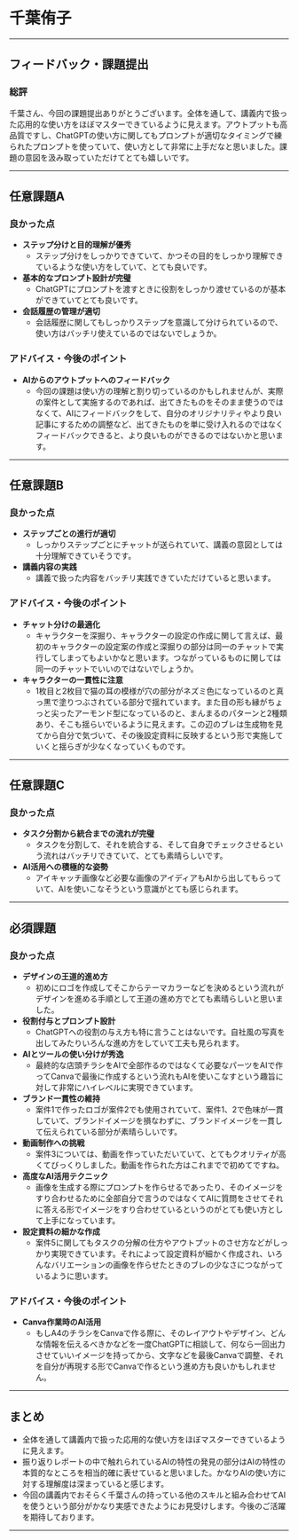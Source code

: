 # 千葉侑子

---

## フィードバック・課題提出

### 総評

千葉さん、今回の課題提出ありがとうございます。全体を通して、講義内で扱った応用的な使い方をほぼマスターできているように見えます。アウトプットも高品質ですし、ChatGPTの使い方に関してもプロンプトが適切なタイミングで練られたプロンプトを使っていて、使い方として非常に上手だなと思いました。課題の意図を汲み取っていただけてとても嬉しいです。

---

## 任意課題A

### 良かった点

- **ステップ分けと目的理解が優秀**
  - ステップ分けをしっかりできていて、かつその目的をしっかり理解できているような使い方をしていて、とても良いです。
- **基本的なプロンプト設計が完璧**
  - ChatGPTにプロンプトを渡すときに役割をしっかり渡せているのが基本ができていてとても良いです。
- **会話履歴の管理が適切**
  - 会話履歴に関してもしっかりステップを意識して分けられているので、使い方はバッチリ使えているのではないでしょうか。

### アドバイス・今後のポイント

- **AIからのアウトプットへのフィードバック**
  - 今回の課題は使い方の理解と割り切っているのかもしれませんが、実際の案件として実施するのであれば、出てきたものをそのまま使うのではなくて、AIにフィードバックをして、自分のオリジナリティやより良い記事にするための調整など、出てきたものを単に受け入れるのではなくフィードバックできると、より良いものができるのではないかと思います。

---

## 任意課題B

### 良かった点

- **ステップごとの進行が適切**
  - しっかりステップごとにチャットが送られていて、講義の意図としては十分理解できていそうです。
- **講義内容の実践**
  - 講義で扱った内容をバッチリ実践できていただけていると思います。

### アドバイス・今後のポイント

- **チャット分けの最適化**
  - キャラクターを深掘り、キャラクターの設定の作成に関して言えば、最初のキャラクターの設定案の作成と深掘りの部分は同一のチャットで実行してしまってもよいかなと思います。つながっているものに関しては同一のチャットでいいのではないでしょうか。
- **キャラクターの一貫性に注意**
  - 1枚目と2枚目で猫の耳の模様が穴の部分がネズミ色になっているのと真っ黒で塗りつぶされている部分で揺れています。また目の形も縁がちょっと尖ったアーモンド型になっているのと、まんまるのパターンと2種類あり、そこも揺らいでいるように見えます。この辺のブレは生成物を見てから自分で気づいて、その後設定資料に反映するという形で実施していくと揺らぎが少なくなっていくものです。

---

## 任意課題C

### 良かった点

- **タスク分割から統合までの流れが完璧**
  - タスクを分割して、それを統合する、そして自身でチェックさせるという流れはバッチリできていて、とても素晴らしいです。
- **AI活用への積極的な姿勢**
  - アイキャッチ画像など必要な画像のアイディアもAIから出してもらっていて、AIを使いこなそうという意識がとても感じられます。

---

## 必須課題

### 良かった点

- **デザインの王道的進め方**
  - 初めにロゴを作成してそこからテーマカラーなどを決めるという流れがデザインを進める手順として王道の進め方でとても素晴らしいと思いました。
- **役割付与とプロンプト設計**
  - ChatGPTへの役割の与え方も特に言うことはないです。自社風の写真を出してみたりいろんな進め方をしていて工夫も見られます。
- **AIとツールの使い分けが秀逸**
  - 最終的な店頭チラシをAIで全部作るのではなくて必要なパーツをAIで作ってCanvaで最後に作成するという流れもAIを使いこなすという趣旨に対して非常にハイレベルに実現できています。
- **ブランド一貫性の維持**
  - 案件1で作ったロゴが案件2でも使用されていて、案件1、2で色味が一貫していて、ブランドイメージを損なわずに、ブランドイメージを一貫して伝えられている部分が素晴らしいです。
- **動画制作への挑戦**
  - 案件3については、動画を作っていただいていて、とてもクオリティが高くてびっくりしました。動画を作られた方はこれまでで初めてですね。
- **高度なAI活用テクニック**
  - 画像を生成する際にプロンプトを作らせるであったり、そのイメージをすり合わせるために全部自分で言うのではなくてAIに質問をさせてそれに答える形でイメージをすり合わせているというのがとても使い方として上手になっています。
- **設定資料の細かな作成**
  - 案件5に関してもタスクの分解の仕方やアウトプットのさせ方などがしっかり実現できています。それによって設定資料が細かく作成され、いろんなバリエーションの画像を作らせたときのブレの少なさにつながっているように思います。

### アドバイス・今後のポイント

- **Canva作業時のAI活用**
  - もしA4のチラシをCanvaで作る際に、そのレイアウトやデザイン、どんな情報を伝えるべきかなどを一度ChatGPTに相談して、何なら一回出力させていいイメージを持ってから、文字などを最後Canvaで調整、それを自分が再現する形でCanvaで作るという進め方も良いかもしれません。

---

## まとめ

- 全体を通して講義内で扱った応用的な使い方をほぼマスターできているように見えます。
- 振り返りレポートの中で触れられているAIの特性の発見の部分はAIの特性の本質的なところを相当的確に表せていると思いました。かなりAIの使い方に対する理解度は深まっていると感じます。
- 今回の講義内でおそらく千葉さんの持っている他のスキルと組み合わせてAIを使うという部分がかなり実感できたようにお見受けします。今後のご活躍を期待しております。

---
